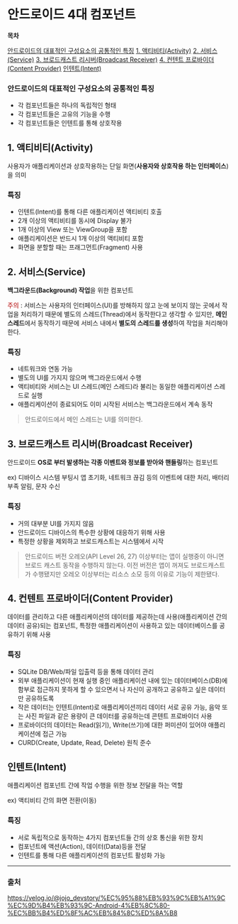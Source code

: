 # 안드로이드 4대 컴포넌트

**목차**

[안드로이드의 대표적인 구성요소의 공통적인 특징](#안드로이드의-대표적인-구성요소의-공통적인-특징)
[1. 액티비티(Activity)](#1.-액티비티(Activity))
[2. 서비스(Service)](#2.-서비스(Service))
[3. 브로드캐스트 리시버(Broadcast Receiver)](#3.-브로드캐스트-리시버(Broadcast-Receiver))
[4. 컨텐트 프로바이더(Content Provider)](#4.-컨텐트-프로바이더(Content-Provider))
[인텐트(Intent)](#인텐트(Intent))

### 안드로이드의 대표적인 구성요소의 공통적인 특징
+ 각 컴포넌트들은 하나의 독립적인 형태
+ 각 컴포넌트들은 고유의 기능을 수행
+ 각 컴포넌트들은 인텐트를 통해 상호작용


## 1. 액티비티(Activity)

사용자가 애플리케이션과 상호작용하는 단일 화면(**사용자와 상호작용 하는 인터페이스**)을 의미

### 특징
+ 인텐트(Intent)를 통해 다른 애플리케이션 액티비티 호출
+ 2개 이상의 액티비티를 동시에 Display 불가
+ 1개 이상의 View 또는 ViewGroup을 포함
+ 애플리케이션은 반드시 1개 이상의 액티비티 포함
+ 화면을 분할할 때는 프래그먼트(Fragment) 사용


## 2. 서비스(Service)

**백그라운드(Background) 작업**을 위한 컴포넌트

<span style="color:#B40404">주의</span> : 서비스는 사용자의 인터페이스(UI)를 방해하지 않고 눈에 보이지 않는 곳에서 작업을 처리하기 때문에 별도의 스레드(Thread)에서 동작한다고 생각할 수 있지만, **메인스레드**에서 동작하기 때문에 서비스 내에서 **별도의 스레드를 생성**하여 작업을 처리해야 한다.

### 특징
+ 네트워크와 연동 가능
+ 별도의 UI를 가지지 않으며 백그라운드에서 수행
+ 액티비티와 서비스는 UI 스레드(메인 스레드)라 불리는 동일한 애플리케이션 스레드로 실행
+ 애플리케이션이 종료되어도 이미 시작된 서비스는 백그라운드에서 계속 동작

> 안드로이드에서 메인 스레드는 UI를 의미한다.


## 3. 브로드캐스트 리시버(Broadcast Receiver)

안드로이드 **OS로 부터 발생하는 각종 이벤트와 정보를 받아와 핸들링**하는 컴포넌트

ex) 디바이스 시스템 부팅시 앱 초기화, 네트워크 끊김 등의 이벤트에 대한 처리, 배터리 부족 알림, 문자 수신

### 특징
+ 거의 대부분 UI를 가지지 않음
+ 안드로이드 디바이스의 특수한 상황에 대응하기 위해 사용
+ 특정한 상황을 제외하고 브로드캐스트는 시스템에서 시작
> 안드로이드 버전 오레오(API Level 26, 27) 이상부터는 앱이 실행중이 아니면 브로드 캐스트 동작을 수행하지 않는다. 이전 버전은 앱이 꺼져도 브로드캐스트가 수행됐지만 오레오 이상부터는 리소스 소모 등의 이유로 기능이 제한됐다.


## 4. 컨텐트 프로바이더(Content Provider)

데이터를 관리하고 다른 애플리케이션의 데이터를 제공하는데 사용(애플리케이션 간의 데이터 공유)되는 컴포넌트, 특정한 애플리케이션이 사용하고 있는 데이터베이스를 공유하기 위해 사용

### 특징
+ SQLite DB/Web/파일 입출력 등을 통해 데이터 관리
+ 외부 애플리케이션이 현재 실행 중인 애플리케이션 내에 있는 데이터베이스(DB)에 함부로 접근하지 못하게 할 수 있으면서 나 자신이 공개하고 공유하고 싶은 데이터만 공유하도록
+ 작은 데이터는 인텐트(Intent)로 애플리케이션끼리 데이터 서로 공유 가능, 음악 또는 사진 파일과 같은 용량이 큰 데이터를 공유하는데 콘텐트 프로바이더 사용
+ 프로바이더의 데이터는 Read(읽기), Write(쓰기)에 대한 퍼미션이 있어야 애플리케이션에 접근 가능
+ CURD(Create, Update, Read, Delete) 원칙 준수

## 인텐트(Intent)

애플리케이션 컴포넌트 간에 작업 수행을 위한 정보 전달을 하는 역할

ex) 액티비티 간의 화면 전환(이동)

### 특징
+ 서로 독립적으로 동작하는 4가지 컴포넌트들 간의 상호 통신을 위한 장치
+ 컴포넌트에 액션(Action), 데이터(Data)등을 전달
+ 인텐트를 통해 다른 애플리케이션의 컴포넌트 활성화 가능



---

### 출처

https://velog.io/@jojo_devstory/%EC%95%88%EB%93%9C%EB%A1%9C%EC%9D%B4%EB%93%9C-Android-4%EB%8C%80-%EC%BB%B4%ED%8F%AC%EB%84%8C%ED%8A%B8
